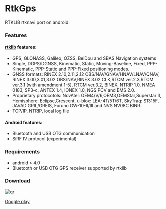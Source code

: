 RtkGps
======

RTKLIB rtknavi port on android.


### Features

#### [rtklib][rtklib] features:

* GPS, GLONASS, Galileo, QZSS, BeiDou and SBAS Navigation systems
* Single, DGPS/DGNSS, Kinematic, Static, Moving-Baseline, Fixed,
  PPP-Kinematic, PPP-Static and PPP-Fixed positioning modes.
* GNSS formats: 
  RINEX 2.10,2.11,2.12 OBS/NAV/GNAV/HNAV/LNAV/QNAV, RINEX 3.00,3.01,3.02
    OBS/NAV,RINEX 3.02 CLK,RTCM ver.2.3,RTCM ver.3.1 (with amendment 1-5),
    RTCM ver.3.2, BINEX, NTRIP 1.0, NMEA 0183, SP3-c, ANTEX 1.4, IONEX 1.0,
    NGS PCV and EMS 2.0.
* Proprietary protocotols: 
  NovAtel: OEM4/V/6,OEM3,OEMStar,Superstar II, Hemisphere: Eclipse,Crescent,
    u-blox: LEA-4T/5T/6T, SkyTraq: S1315F, JAVAD GRIL/GREIS, Furuno
    GW-10-II/III and NVS NV08C BINR.
* TCP/IP, NTRIP, local log file

#### Android features:

* Bluetooth and USB OTG communication
* SiRF IV protocol (experimental)

### Requirements

* android > 4.0
* Bluetooth or USB OTG GPS receiver supported by rtklib


### Download

![qr][qr]

[Google play][googleplay]


[rtklib]: http://www.rtklib.com/ 
[googleplay]: https://play.google.com/store/apps/details?id=ru0xdc.rtkgps
[qr]: http://gps.0xdc.ru/rtkgps/qr_googleplay.png
